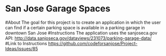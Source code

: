 # San Jose Garage Spaces
#About
The goal for this project is to create an application in which the user can find if a certain parking space is available in a parking garage in downtown San Jose
#Instructions
The application uses the sanjoseca.gov API: http://data.sanjoseca.gov/dataviews/231073/parking-garage-data/
#Link to Instructions
https://github.com/codeforsanjose/Project-Ideas/issues/85
